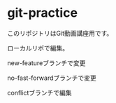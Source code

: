 # git-practice

このリポジトリはGit動画講座用です。

ローカルリポで編集。

new-featureブランチで変更

no-fast-forwardブランチで変更

conflictブランチで編集
